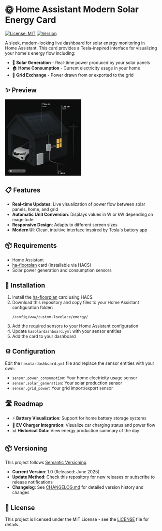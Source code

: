# 🌞 Home Assistant Modern Solar Energy Card 

[![License: MIT](https://img.shields.io/badge/License-MIT-yellow.svg)](https://opensource.org/licenses/MIT)
[![Version](https://img.shields.io/badge/version-1.0-blue.svg)]()

A sleek, modern-looking live dashboard for solar energy monitoring in Home Assistant. This card provides a Tesla-inspired interface for visualizing your home's energy flow including:

- 🔆 **Solar Generation** - Real-time power produced by your solar panels
- 🏠 **Home Consumption** - Current electricity usage in your home
- 🔌 **Grid Exchange** - Power drawn from or exported to the grid

## ✨ Preview

<img src="images/solar-home.gif" alt="Preview of the Solar Energy Card" width="50%">

## 📋 Features

- **Real-time Updates**: Live visualization of power flow between solar panels, home, and grid
- **Automatic Unit Conversion**: Displays values in W or kW depending on magnitude
- **Responsive Design**: Adapts to different screen sizes
- **Modern UI**: Clean, intuitive interface inspired by Tesla's battery app

## 📦 Requirements

- Home Assistant
- [ha-floorplan](https://experiencelovelace.github.io/ha-floorplan/) card (installable via HACS)
- Solar power generation and consumption sensors

## 🚀 Installation

1. Install the [ha-floorplan](https://experiencelovelace.github.io/ha-floorplan/) card using HACS
2. Download this repository and copy files to your Home Assistant configuration folder:
   ```
   /config/www/custom-lovelace/energy/
   ```
3. Add the required sensors to your Home Assistant configuration
4. Update `hasolardashboard.yml` with your sensor entities
5. Add the card to your dashboard

## ⚙️ Configuration

Edit the `hasolardashboard.yml` file and replace the sensor entities with your own:

- `sensor.power_consumption`: Your home electricity usage sensor
- `sensor.solar_generation`: Your solar production sensor
- `sensor.grid_power`: Your grid import/export sensor

## 🛣️ Roadmap

- ⚡ **Battery Visualization**: Support for home battery storage systems
- 🚗 **EV Charger Integration**: Visualize car charging status and power flow
- 📊 **Historical Data**: View energy production summary of the day

## 📦 Versioning

This project follows [Semantic Versioning](https://semver.org/):

- **Current Version**: 1.0 (Released: June 2025)
- **Update Method**: Check this repository for new releases or subscribe to release notifications
- **Changelog**: See [CHANGELOG.md](CHANGELOG.md) for detailed version history and changes

## 📄 License

This project is licensed under the MIT License - see the [LICENSE](LICENSE) file for details.